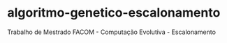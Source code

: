# algoritmo-genetico-escalonamento
Trabalho de Mestrado FACOM - Computação Evolutiva - Escalonamento
